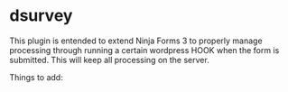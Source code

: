 # dsurvey
This plugin is entended to extend Ninja Forms 3 to properly manage processing through running a certain wordpress HOOK when the form is submitted. This will keep all processing on the server.

Things to add:
